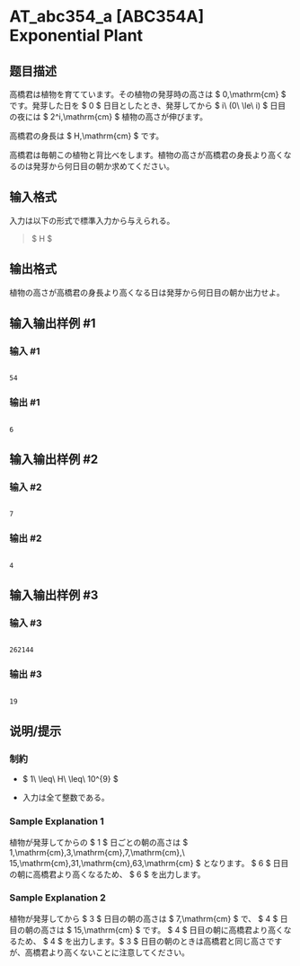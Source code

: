 # AT_abc354_a [ABC354A] Exponential Plant

## 题目描述

[problemUrl]: https://atcoder.jp/contests/abc354/tasks/abc354_a

高橋君は植物を育てています。その植物の発芽時の高さは $ 0\,\mathrm{cm} $ です。発芽した日を $ 0 $ 日目としたとき、発芽してから $ i\ (0\ \le\ i) $ 日目の夜には $ 2^i\,\mathrm{cm} $ 植物の高さが伸びます。

高橋君の身長は $ H\,\mathrm{cm} $ です。

高橋君は毎朝この植物と背比べをします。植物の高さが高橋君の身長より高くなるのは発芽から何日目の朝か求めてください。

## 输入格式

入力は以下の形式で標準入力から与えられる。

> $ H $

## 输出格式

植物の高さが高橋君の身長より高くなる日は発芽から何日目の朝か出力せよ。

## 输入输出样例 #1

### 输入 #1

```
54
```

### 输出 #1

```
6
```

## 输入输出样例 #2

### 输入 #2

```
7
```

### 输出 #2

```
4
```

## 输入输出样例 #3

### 输入 #3

```
262144
```

### 输出 #3

```
19
```

## 说明/提示

### 制約

- $ 1\ \leq\ H\ \leq\ 10^{9} $
- 入力は全て整数である。

### Sample Explanation 1

植物が発芽してからの $ 1 $ 日ごとの朝の高さは $ 1\,\mathrm{cm},3\,\mathrm{cm},7\,\mathrm{cm},\ 15\,\mathrm{cm},31\,\mathrm{cm},63\,\mathrm{cm} $ となります。 $ 6 $ 日目の朝に高橋君より高くなるため、 $ 6 $ を出力します。

### Sample Explanation 2

植物が発芽してから $ 3 $ 日目の朝の高さは $ 7\,\mathrm{cm} $ で、 $ 4 $ 日目の朝の高さは $ 15\,\mathrm{cm} $ です。 $ 4 $ 日目の朝に高橋君より高くなるため、 $ 4 $ を出力します。$ 3 $ 日目の朝のときは高橋君と同じ高さですが、高橋君より高くないことに注意してください。